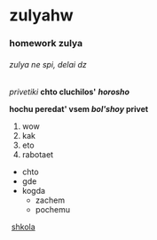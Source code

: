 # zulyahw
### homework zulya
###### zulya ne spi, delai dz


*privetiki*
**chto cluchilos'**
***horosho***

**hochu peredat' vsem *bol'shoy* privet**

1. wow
2. kak 
3. eto 
4. rabotaet

* chto
* gde
* kogda
  - zachem
  - pochemu
  
  [shkola](https://www.hse.ru "moya shkolka")
  
  
  
